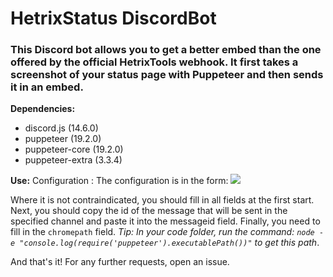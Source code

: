 # HetrixStatus DiscordBot
### This Discord bot allows you to get a better embed than the one offered by the official HetrixTools webhook. It first takes a screenshot of your status page with Puppeteer and then sends it in an embed.
**Dependencies:**
* discord.js (14.6.0)
* puppeteer (19.2.0)
* puppeteer-core (19.2.0)
* puppeteer-extra (3.3.4)

**Use:**
Configuration :
The configuration is in the form:
![](https://i.ibb.co/0XB4xQY/configjsonen.png)

Where it is not contraindicated, you should fill in all fields at the first start.
Next, you should copy the id of the message that will be sent in the specified channel and paste it into the messageid field.
Finally, you need to fill in the ``chromepath`` field. *Tip: In your code folder, run the command: ``node -e "console.log(require('puppeteer').executablePath())"`` to get this path*.

And that's it!
For any further requests, open an issue.
